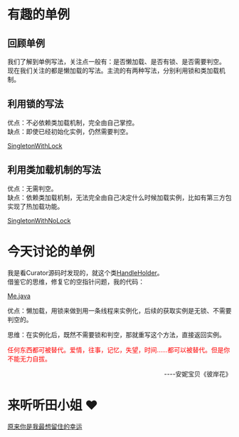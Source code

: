 # 有趣的单例

## 回顾单例
我们了解到单例写法，关注点一般有：是否懒加载、是否有锁、是否需要判空。  
现在我们关注的都是懒加载的写法。主流的有两种写法，分别利用锁和类加载机制。

## 利用锁的写法
优点：不必依赖类加载机制，完全由自己掌控。  
缺点：即使已经初始化实例，仍然需要判空。  

[SingletonWithLock](_media/SingletonWithLock.java ':include :type=code')

## 利用类加载机制的写法
优点：无需判空。  
缺点：依赖类加载机制，无法完全由自己决定什么时候加载实例，比如有第三方包实现了热加载功能。

[SingletonWithNoLock](_media/SingletonWithNoLock.java ':include :type=code')

# 今天讨论的单例
我是看Curator源码时发现的，就这个类[HandleHolder](https://github.com/apache/curator/blob/curator-2.0.0/curator-client/src/main/java/org/apache/curator/HandleHolder.java)。   
借鉴它的思维，修复它的空指针问题，我的代码：

[Me.java](_media/Me.java ':include :type=code')

优点：懒加载，用锁来做到用一条线程来实例化，后续的获取实例是无锁、不需要判空的。

思维：在实例化后，既然不需要锁和判空，那就重写这个方法，直接返回实例。

<font color="red">任何东西都可被替代。爱情，往事，记忆，失望，时间……都可以被替代。但是你不能无力自拔。 </font>  
<div style="text-align: right">----安妮宝贝《彼岸花》</div>

# 来听听田小姐 :hearts:
[原来你是我最想留住的幸运](_media/IMG_0330.mp4 ':include')
